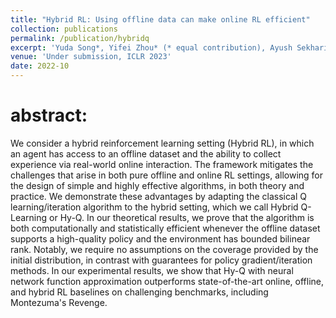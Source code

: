 ```yaml
---
title: "Hybrid RL: Using offline data can make online RL efficient"
collection: publications
permalink: /publication/hybridq
excerpt: 'Yuda Song*, Yifei Zhou* (* equal contribution), Ayush Sekhari, Drew Bagnell, Akshay Krishnamurthy, Wen Sun'
venue: 'Under submission, ICLR 2023'
date: 2022-10
---
```


# abstract:
We consider a hybrid reinforcement learning setting (Hybrid RL), in which an agent has access to an offline dataset and the ability to collect experience via real-world online interaction. The framework mitigates the challenges that arise in both pure offline and online RL settings, allowing for the design of simple and highly effective algorithms, in both theory and practice. We demonstrate these advantages by adapting the classical Q learning/iteration algorithm to the hybrid setting, which we call Hybrid Q-Learning or Hy-Q. In our theoretical results, we prove that the algorithm is both computationally and statistically efficient whenever the offline dataset supports a high-quality policy and the environment has bounded bilinear rank. Notably, we require no assumptions on the coverage provided by the initial distribution, in contrast with guarantees for policy gradient/iteration methods. In our experimental results, we show that Hy-Q with neural network function approximation outperforms state-of-the-art online, offline, and hybrid RL baselines on challenging benchmarks, including Montezuma's Revenge. 
